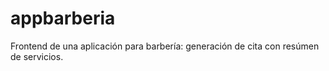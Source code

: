 # appbarberia
 Frontend de una aplicación para barbería: generación de cita con resúmen de servicios.
